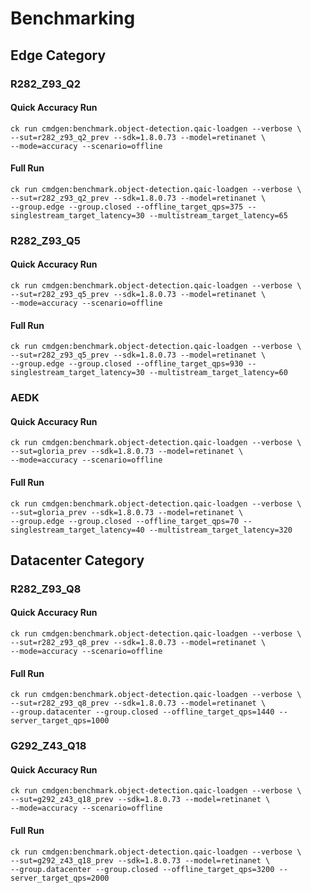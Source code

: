 # Benchmarking

## Edge Category
### R282_Z93_Q2

#### Quick Accuracy Run
```
ck run cmdgen:benchmark.object-detection.qaic-loadgen --verbose \
--sut=r282_z93_q2_prev --sdk=1.8.0.73 --model=retinanet \
--mode=accuracy --scenario=offline
```
#### Full Run
```
ck run cmdgen:benchmark.object-detection.qaic-loadgen --verbose \
--sut=r282_z93_q2_prev --sdk=1.8.0.73 --model=retinanet \
--group.edge --group.closed --offline_target_qps=375 --singlestream_target_latency=30 --multistream_target_latency=65
```

### R282_Z93_Q5
#### Quick Accuracy Run
```
ck run cmdgen:benchmark.object-detection.qaic-loadgen --verbose \
--sut=r282_z93_q5_prev --sdk=1.8.0.73 --model=retinanet \
--mode=accuracy --scenario=offline
```
#### Full Run
```
ck run cmdgen:benchmark.object-detection.qaic-loadgen --verbose \
--sut=r282_z93_q5_prev --sdk=1.8.0.73 --model=retinanet \
--group.edge --group.closed --offline_target_qps=930 --singlestream_target_latency=30 --multistream_target_latency=60
```

### AEDK
#### Quick Accuracy Run
```
ck run cmdgen:benchmark.object-detection.qaic-loadgen --verbose \
--sut=gloria_prev --sdk=1.8.0.73 --model=retinanet \
--mode=accuracy --scenario=offline
```
#### Full Run
```
ck run cmdgen:benchmark.object-detection.qaic-loadgen --verbose \
--sut=gloria_prev --sdk=1.8.0.73 --model=retinanet \
--group.edge --group.closed --offline_target_qps=70 --singlestream_target_latency=40 --multistream_target_latency=320
```


## Datacenter Category
### R282_Z93_Q8
#### Quick Accuracy Run
```
ck run cmdgen:benchmark.object-detection.qaic-loadgen --verbose \
--sut=r282_z93_q8_prev --sdk=1.8.0.73 --model=retinanet \
--mode=accuracy --scenario=offline
```
#### Full Run
```
ck run cmdgen:benchmark.object-detection.qaic-loadgen --verbose \
--sut=r282_z93_q8_prev --sdk=1.8.0.73 --model=retinanet \
--group.datacenter --group.closed --offline_target_qps=1440 --server_target_qps=1000
```

### G292_Z43_Q18
#### Quick Accuracy Run
```
ck run cmdgen:benchmark.object-detection.qaic-loadgen --verbose \
--sut=g292_z43_q18_prev --sdk=1.8.0.73 --model=retinanet \
--mode=accuracy --scenario=offline
```
#### Full Run
```
ck run cmdgen:benchmark.object-detection.qaic-loadgen --verbose \
--sut=g292_z43_q18_prev --sdk=1.8.0.73 --model=retinanet \
--group.datacenter --group.closed --offline_target_qps=3200 --server_target_qps=2000
```
